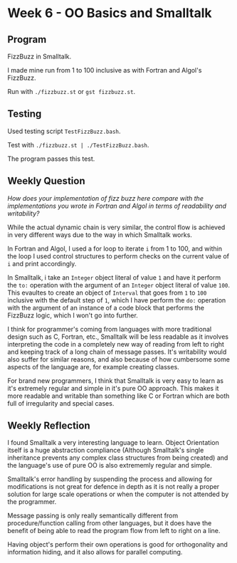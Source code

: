 # Week 6 - OO Basics and Smalltalk

## Program

FizzBuzz in Smalltalk.

I made mine run from 1 to 100 inclusive as with Fortran and Algol's FizzBuzz.

Run with `./fizzbuzz.st` or `gst fizzbuzz.st`.

## Testing

Used testing script `TestFizzBuzz.bash`.

Test with `./fizzbuzz.st | ./TestFizzBuzz.bash`.

The program passes this test.

## Weekly Question

*How does your implementation of fizz buzz here compare with the
implementations you wrote in Fortran and Algol in terms of readability and
writability?*

While the actual dynamic chain is very similar, the control flow is achieved
in very different ways due to the way in which Smalltalk works.

In Fortran and Algol, I used a for loop to iterate `i` from 1 to 100, and within
the loop I used control structures to perform checks on the current
value of `i` and print accordingly.

In Smalltalk, i take an `Integer` object literal of value `1` and have it
perform the `to:` operation with the argument of an `Integer` object literal of
value `100`.
This evaultes to create an object of `Interval` that goes from `1` to `100`
inclusive with the default step of `1`, which I have perform the `do:` operation
with the argument of an instance of a code block that performs the FizzBuzz logic,
which I won't go into further.

I think for programmer's coming from languages with more traditional design such as
C, Fortran, etc., Smalltalk will be less readable as it involves interpreting the code
in a completely new way of reading from left to right and keeping track of a long chain
of message passes. It's writability would also suffer for similar reasons, and also
because of how cumbersome some aspects of the language are, for example creating classes.

For brand new programmers, I think that Smalltalk is very easy to learn as it's extremely
regular and simple in it's pure OO approach. This makes it more readable and writable than
something like C or Fortran which are both full of irregularity and special cases.

## Weekly Reflection

I found Smalltalk a very interesting language to learn. Object Orientation itself is a
huge abstraction compliance (Although Smalltalk's single inheritance prevents any complex
class structures from being created) and the language's use of pure OO is also extrememly
regular and simple.

Smalltalk's error handling by suspending the process and allowing for modifications is
not great for defence in depth as it is not really a proper solution for large scale
operations or when the computer is not attended by the programmer.

Message passing is only really semantically different from procedure/function calling from
other languages, but it does have the benefit of being able to read the program flow
from left to right on a line.

Having object's perform their own operations is good for orthogonality and information
hiding, and it also allows for parallel computing.
